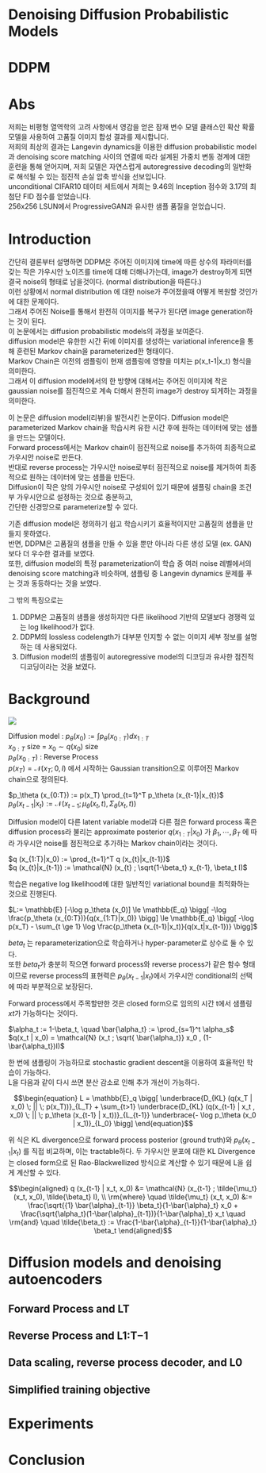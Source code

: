 # Denoising Diffusion Probabilistic Models

# DDPM

# Abs
저희는 비평형 열역학의 고려 사항에서 영감을 얻은 잠재 변수 모델 클래스인 확산 확률 모델을 사용하여 고품질 이미지 합성 결과를 제시합니다.  
저희의 최상의 결과는 Langevin dynamics을 이용한 diffusion probabilistic model과 denoising score matching 사이의 연결에 따라 설계된 가중치 변동 경계에 대한 훈련을 통해 얻어지며, 저희 모델은 자연스럽게 autoregressive decoding의 일반화로 해석될 수 있는 점진적 손실 압축 방식을 선보입니다.  
unconditional CIFAR10 데이터 세트에서 저희는 9.46의 Inception 점수와 3.17의 최첨단 FID 점수를 얻었습니다.  
256x256 LSUN에서 ProgressiveGAN과 유사한 샘플 품질을 얻었습니다.  

# Introduction
간단히 결론부터 설명하면 DDPM은 주어진 이미지에 time에 따른 상수의 파라미터를 갖는 작은 가우시안 노이즈를 time에 대해 더해나가는데, image가 destroy하게 되면 결국 noise의 형태로 남을것이다. (normal distribution을 따른다.)  
이런 상황에서 normal distribution 에 대한 noise가 주어졌을때 어떻게 복원할 것인가에 대한 문제이다.  
그래서 주어진 Noise를 통해서 완전히 이미지를 복구가 된다면 image generation하는 것이 된다.  
이 논문에서는 diffusion probabilistic models의 과정을 보여준다.  
diffusion model은 유한한 시간 뒤에 이미지를 생성하는 variational inference을 통해 훈련된 Markov chain을 parameterized한 형태이다.  
Markov Chain은 이전의 샘플링이 현재 샘플링에 영향을 미치는 p(x_t-1|x_t) 형식을 의미한다.  
그래서 이 diffusion model에서의 한 방향에 대해서는 주어진 이미지에 작은 gaussian noise를 점진적으로 계속 더해서 완전히 image가 destroy 되게하는 과정을 의미한다.

이 논문은 diffusion model(리뷰)을 발전시킨 논문이다. Diffusion model은 parameterized Markov chain을 학습시켜 유한 시간 후에 원하는 데이터에 맞는 샘플을 만드는 모델이다.  
Forward process에서는 Markov chain이 점진적으로 noise를 추가하여 최종적으로 가우시안 noise로 만든다.  
반대로 reverse process는 가우시안 noise로부터 점진적으로 noise를 제거하여 최종적으로 원하는 데이터에 맞는 샘플을 만든다.  
Diffusion이 작은 양의 가우시안 noise로 구성되어 있기 때문에 샘플링 chain을 조건부 가우시안으로 설정하는 것으로 충분하고,  
간단한 신경먕으로 parameterize할 수 있다.

기존 diffusion model은 정의하기 쉽고 학습시키기 효율적이지만 고품질의 샘플을 만들지 못하였다.  
반면, DDPM은 고품질의 샘플을 만들 수 있을 뿐만 아니라 다른 생성 모델 (ex. GAN)보다 더 우수한 결과를 보였다.  
또한, diffusion model의 특정 parameterization이 학습 중 여러 noise 레벨에서의 denoising score matching과 비슷하며, 샘플링 중 Langevin dynamics 문제를 푸는 것과 동등하다는 것을 보였다.

그 밖의 특징으로는

1. DDPM은 고품질의 샘플을 생성하지만 다른 likelihood 기반의 모델보다 경쟁력 있는 log likelihood가 없다.
2. DDPM의 lossless codelength가 대부분 인지할 수 없는 이미지 세부 정보를 설명하는 데 사용되었다.
3. Diffusion model의 샘플링이 autoregressive model의 디코딩과 유사한 점진적 디코딩이라는 것을 보였다.

# Background

![](https://www.notion.so/image/https%3A%2F%2Fs3-us-west-2.amazonaws.com%2Fsecure.notion-static.com%2F0e46190c-ca06-48f9-b201-7377c8b31f18%2F%25E1%2584%2589%25E1%2585%25B3%25E1%2584%258F%25E1%2585%25B3%25E1%2584%2585%25E1%2585%25B5%25E1%2586%25AB%25E1%2584%2589%25E1%2585%25A3%25E1%2586%25BA_2023-02-20_%25E1%2584%258B%25E1%2585%25A9%25E1%2584%2592%25E1%2585%25AE_4.28.54.png?table=block&id=b6e28b39-c04c-4041-a44c-c201e417f5f3&cache=v2)

Diffusion model : $p_\theta (x_0) := \int p_\theta (x_{0:T}) dx_{1:T}$  
$x_{0:T}$ size = $x_0 \sim q(x_0 )$ size  
$p_\theta (x_{0:T})$ : Reverse Process  
$p(x_T ) = \mathcal{N} (x_T ; 0, I )$ 에서 시작하는 Gaussian transition으로 이루어진 Markov chain으로 정의된다.

$p_\theta (x_{0:T}) := p(x_T) \prod_{t=1}^T p_\theta (x_{t-1}|x_{t})$  
$p_\theta (x_{t-1}|x_{t}) := \mathcal{N} (x_{t-1} ; \mu_\theta (x_t , t), \Sigma_\theta (x_t , t))$

Diffusion model이 다른 latent variable model과 다른 점은 forward process 혹은 diffusion process라 불리는 approximate posterior $q(x_{1:T}|x_0)$ 가 $\beta_1, \cdots, \beta_T$ 에 따라 가우시안 noise를 점진적으로 추가하는 Markov chain이라는 것이다.  

$q (x_{1:T}|x_0) := \prod_{t=1}^T q (x_{t}|x_{t-1})$    
$q (x_{t}|x_{t-1}) := \mathcal{N} (x_{t} ; \sqrt{1-\beta_t} x_{t-1}, \beta_t I)$

학습은 negative log likelihood에 대한 일반적인 variational bound을 최적화하는 것으로 진행된다.

$L:= \mathbb{E} [-\log p_\theta (x_0)] \le \mathbb{E_q} \bigg[ -\log \frac{p_\theta (x_{0:T})}{q(x_{1:T}|x_0)} \bigg] \le \mathbb{E_q} \bigg[ -\log p(x_T) - \sum_{t \ge 1} \log \frac{p_\theta (x_{t-1}|x_t)}{q(x_t|x_{t-1})} \bigg]$

$beta_t$ 는 reparameterization으로 학습하거나 hyper-parameter로 상수로 둘 수 있다.  
또한 $beta_t$가 충분히 작으면 forward process와 reverse process가 같은 함수 형태이므로 reverse process의 표현력은 $p_\theta (x_{t-1}|x_t)$에서 가우시안 conditional의 선택에 따라 부분적으로 보장된다.

Forward process에서 주목할만한 것은 closed form으로 임의의 시간 t에서 샘플링 $xt$가 가능하다는 것이다.

$\alpha_t := 1-\beta_t, \quad \bar{\alpha_t} := \prod_{s=1}^t \alpha_s$  
$q(x_t | x_0) = \mathcal{N} (x_t ; \sqrt{ \bar{\alpha_t}} x_0 , (1-\bar{\alpha_t})I)$

한 번에 샘플링이 가능하므로 stochastic gradient descent을 이용하여 효율적인 학습이 가능하다.  
L을 다음과 같이 다시 쓰면 분산 감소로 인해 추가 개선이 가능하다.

```math
\begin{equation} L = \mathbb{E}_q \bigg[ \underbrace{D_{KL} (q(x_T | x_0) \; || \; p(x_T))}_{L_T} + \sum_{t>1} \underbrace{D_{KL} (q(x_{t-1} | x_t , x_0) \; || \; p_\theta (x_{t-1} | x_t))}_{L_{t-1}} \underbrace{- \log p_\theta (x_0 | x_1)}_{L_0} \bigg] \end{equation}
```

위 식은 KL divergence으로 forward process posterior (ground truth)와 $p_\theta (x_{t-1} \vert x_t)$ 를 직접 비교하며, 이는 tractable하다. 두 가우시안 분포에 대한 KL Divergence는 closed form으로 된 Rao-Blackwellized 방식으로 계산할 수 있기 때문에 L을 쉽게 계산할 수 있다.

```math
\begin{aligned}
q (x_{t-1} | x_t, x_0) &= \mathcal{N} (x_{t-1} ; \tilde{\mu_t} (x_t, x_0), \tilde{\beta_t} I), \\
\rm{where} \quad \tilde{\mu_t} (x_t, x_0) &:= \frac{\sqrt{{1} \bar{\alpha}_{t-1}} \beta_t}{1-\bar{\alpha}_t} x_0 + \frac{\sqrt{\alpha_t}(1-\bar{\alpha}_{t-1})}{1-\bar{\alpha}_t} x_t
\quad \rm{and} \quad \tilde{\beta_t} := \frac{1-\bar{\alpha}_{t-1}}{1-\bar{\alpha}_t} \beta_t
\end{aligned}
```



# Diffusion models and denoising autoencoders

## Forward Process and LT

## Reverse Process and L1:T−1

## Data scaling, reverse process decoder, and L0

## Simplified training objective

# Experiments

# Conclusion

